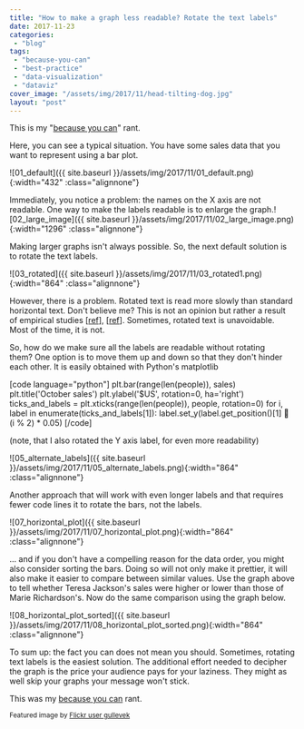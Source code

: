 ```yaml
---
title: "How to make a graph less readable? Rotate the text labels"
date: 2017-11-23
categories: 
 - "blog"
tags: 
 - "because-you-can"
 - "best-practice"
 - "data-visualization"
 - "dataviz"
cover_image: "/assets/img/2017/11/head-tilting-dog.jpg"
layout: "post"
---
```


This is my "[because you can](https://gorelik.net/tag/because-you-can/)" rant.

Here, you can see a typical situation. You have some sales data that you want to represent using a bar plot.

![01_default]({{ site.baseurl }}/assets/img/2017/11/01_default.png){:width="432" :class="alignnone"}

Immediately, you notice a problem: the names on the X axis are not readable. One way to make the labels readable is to enlarge the graph.![02_large_image]({{ site.baseurl }}/assets/img/2017/11/02_large_image.png){:width="1296" :class="alignnone"}

Making larger graphs isn't always possible. So, the next default solution is to rotate the text labels.

![03_rotated]({{ site.baseurl }}/assets/img/2017/11/03_rotated1.png){:width="864" :class="alignnone"}

However, there is a problem. Rotated text is read more slowly than standard horizontal text. Don't believe me? This is not an opinion but rather a result of empirical studies [[ref](http://journals.sagepub.com/doi/abs/10.1177/154193120204601722)], [[ref](http://psycnet.apa.org/record/1986-10970-001)]. Sometimes, rotated text is unavoidable. Most of the time, it is not.

So, how do we make sure all the labels are readable without rotating them? One option is to move them up and down so that they don't hinder each other. It is easily obtained with Python's matplotlib

[code language="python"]
plt.bar(range(len(people)), sales)
plt.title('October sales')
plt.ylabel('$US', rotation=0, ha='right')
ticks_and_labels = plt.xticks(range(len(people)), people, rotation=0)
for i, label in enumerate(ticks_and_labels[1]):
    label.set_y(label.get_position()[1]  (i % 2) * 0.05)
[/code]

(note, that I also rotated the Y axis label, for even more readability)

![05_alternate_labels]({{ site.baseurl }}/assets/img/2017/11/05_alternate_labels.png){:width="864" :class="alignnone"}

Another approach that will work with even longer labels and that requires fewer code lines it to rotate the bars, not the labels.

![07_horizontal_plot]({{ site.baseurl }}/assets/img/2017/11/07_horizontal_plot.png){:width="864" :class="alignnone"}

... and if you don't have a compelling reason for the data order, you might also consider sorting the bars. Doing so will not only make it prettier, it will also make it easier to compare between similar values. Use the graph above to tell whether Teresa Jackson's sales were higher or lower than those of Marie Richardson's. Now do the same comparison using the graph below.

![08_horizontal_plot_sorted]({{ site.baseurl }}/assets/img/2017/11/08_horizontal_plot_sorted.png){:width="864" :class="alignnone"}

To sum up: the fact you can does not mean you should. Sometimes, rotating text labels is the easiest solution. The additional effort needed to decipher the graph is the price your audience pays for your laziness. They might as well skip your graphs your message won't stick.

This was my [because you can](https://gorelik.net/tag/because-you-can/) rant.

<small>Featured image by <a href="https://www.flickr.com/photos/gullevek/219632672/in/photolist-kpF9d-bE7Np2-bE7Noi-brcR9m-bE7jjF-bE7nAv-bE7S6i-bE7jFx-bE7TLV-bE7VVB-bE7NoR-brcJZW-bE7sLp-brcnWA-m9yjcH-bE7TMc-bE7VVz-bE7iqz-bE824D-7Bcw3w-bE824v-bE7mND-bE7S6a-brcK19-brcR9s-7vEsMC-bE7Not-brcJZS-bE7jBH-qD2axf-bE7NoB-bE7TMx-brcR9y-brcnQU-bE7TMp-bE824H-brd3ww-brcR9G-4DqSRG-4TbPtZ-brd3vY-bE7Npi-bE7ms6-bE7jhz-bE7S5F-bE7AWx-bE7TMT-bE7S6p-bE7TMH-bE7VW8" target="_blank" rel="noopener">Flickr user gullevek</a></small>
